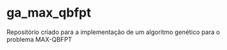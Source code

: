 # ga_max_qbfpt
Repositório criado para a implementação de um algoritmo genético para o problema MAX-QBFPT
